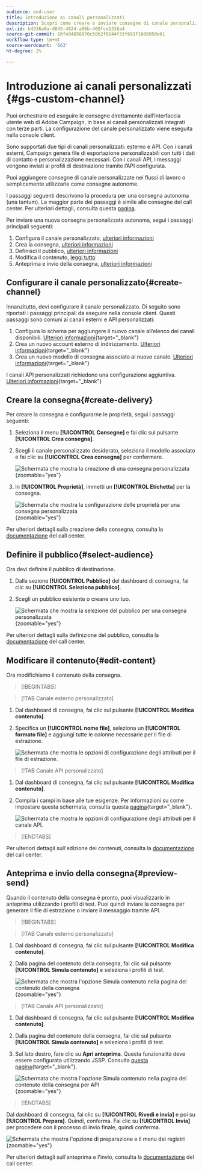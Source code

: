 ```yaml
---
audience: end-user
title: Introduzione ai canali personalizzati
description: Scopri come creare e inviare consegne di canale personalizzate con Adobe Campaign Web
exl-id: b4336a0a-d845-4024-a06b-400fce1316a4
source-git-commit: 16fe04858870c58b2f0244f33f691f1606050e61
workflow-type: tm+mt
source-wordcount: '663'
ht-degree: 2%

---
```


# Introduzione ai canali personalizzati {#gs-custom-channel}

Puoi orchestrare ed eseguire le consegne direttamente dall’interfaccia utente web di Adobe Campaign, in base ai canali personalizzati integrati con terze parti. La configurazione del canale personalizzato viene eseguita nella console client.

Sono supportati due tipi di canali personalizzati: esterno e API. Con i canali esterni, Campaign genera file di esportazione personalizzabili con tutti i dati di contatto e personalizzazione necessari. Con i canali API, i messaggi vengono inviati ai profili di destinazione tramite l’API configurata.

Puoi aggiungere consegne di canale personalizzate nei flussi di lavoro o semplicemente utilizzarle come consegne autonome.

I passaggi seguenti descrivono la procedura per una consegna autonoma (una tantum). La maggior parte dei passaggi è simile alle consegne del call center. Per ulteriori dettagli, consulta questa [pagina](../call-center/create-call-center.md).

Per inviare una nuova consegna personalizzata autonoma, segui i passaggi principali seguenti:

1. Configura il canale personalizzato, [ulteriori informazioni](#create-channel)
1. Crea la consegna, [ulteriori informazioni](#create-delivery)
1. Definisci il pubblico, [ulteriori informazioni](#select-audience)
1. Modifica il contenuto, [leggi tutto](#edit-content)
1. Anteprima e invio della consegna, [ulteriori informazioni](#preview-send)

## Configurare il canale personalizzato{#create-channel}

Innanzitutto, devi configurare il canale personalizzato. Di seguito sono riportati i passaggi principali da eseguire nella console client. Questi passaggi sono comuni ai canali esterni e API personalizzati:

1. Configura lo schema per aggiungere il nuovo canale all’elenco dei canali disponibili. [Ulteriori informazioni](https://experienceleague.adobe.com/docs/campaign/campaign-v8/send/custom-channel.html#configure-schema){target="_blank"}
1. Crea un nuovo account esterno di indirizzamento. [Ulteriori informazioni](https://experienceleague.adobe.com/docs/campaign/campaign-v8/send/custom-channel.html#reate-ext-account){target="_blank"}
1. Crea un nuovo modello di consegna associato al nuovo canale. [Ulteriori informazioni](https://experienceleague.adobe.com/docs/campaign/campaign-v8/send/custom-channel.html#create-template){target="_blank"}

I canali API personalizzati richiedono una configurazione aggiuntiva. [Ulteriori informazioni](https://experienceleague.adobe.com/docs/campaign/campaign-v8/send/custom-channel.html#api-additional){target="_blank"}

## Creare la consegna{#create-delivery}

Per creare la consegna e configurarne le proprietà, segui i passaggi seguenti:

1. Seleziona il menu **[!UICONTROL Consegne]** e fai clic sul pulsante **[!UICONTROL Crea consegna]**.

1. Scegli il canale personalizzato desiderato, seleziona il modello associato e fai clic su **[!UICONTROL Crea consegna]** per confermare.

   ![Schermata che mostra la creazione di una consegna personalizzata](assets/cus-create.png){zoomable="yes"}

1. In **[!UICONTROL Proprietà]**, immetti un **[!UICONTROL Etichetta]** per la consegna.

   ![Schermata che mostra la configurazione delle proprietà per una consegna personalizzata](assets/cus-properties.png){zoomable="yes"}

Per ulteriori dettagli sulla creazione della consegna, consulta la [documentazione](../call-center/create-call-center.md#create-delivery) del call center.

## Definire il pubblico{#select-audience}

Ora devi definire il pubblico di destinazione.

1. Dalla sezione **[!UICONTROL Pubblico]** del dashboard di consegna, fai clic su **[!UICONTROL Seleziona pubblico]**.

1. Scegli un pubblico esistente o creane uno tuo.

   ![Schermata che mostra la selezione del pubblico per una consegna personalizzata](assets/cc-audience2.png){zoomable="yes"}

Per ulteriori dettagli sulla definizione del pubblico, consulta la [documentazione](../call-center/create-call-center.md#select-audience) del call center.

## Modificare il contenuto{#edit-content}

Ora modifichiamo il contenuto della consegna.

>[!BEGINTABS]

>[!TAB Canale esterno personalizzato]

1. Dal dashboard di consegna, fai clic sul pulsante **[!UICONTROL Modifica contenuto]**.

1. Specifica un **[!UICONTROL nome file]**, seleziona un **[!UICONTROL formato file]** e aggiungi tutte le colonne necessarie per il file di estrazione.

   ![Schermata che mostra le opzioni di configurazione degli attributi per il file di estrazione.](assets/cc-content-attributes.png)

>[!TAB Canale API personalizzato]

1. Dal dashboard di consegna, fai clic sul pulsante **[!UICONTROL Modifica contenuto]**.

1. Compila i campi in base alle tue esigenze. Per informazioni su come impostare questa schermata, consulta questa [pagina](https://experienceleague.adobe.com/docs/campaign/campaign-v8/send/custom-channel.html#api-additional-screen){target="_blank"}.

   ![Schermata che mostra le opzioni di configurazione degli attributi per il canale API.](assets/cc-content-attributes-api.png)

>[!ENDTABS]

Per ulteriori dettagli sull&#39;edizione dei contenuti, consulta la [documentazione](../call-center/create-call-center.md#edit-content) del call center.

## Anteprima e invio della consegna{#preview-send}

Quando il contenuto della consegna è pronto, puoi visualizzarlo in anteprima utilizzando i profili di test. Puoi quindi inviare la consegna per generare il file di estrazione o inviare il messaggio tramite API.

>[!BEGINTABS]

>[!TAB Canale esterno personalizzato]

1. Dal dashboard di consegna, fai clic sul pulsante **[!UICONTROL Modifica contenuto]**.

1. Dalla pagina del contenuto della consegna, fai clic sul pulsante **[!UICONTROL Simula contenuto]** e seleziona i profili di test.

   ![Schermata che mostra l&#39;opzione Simula contenuto nella pagina del contenuto della consegna](assets/cus-simulate.png){zoomable="yes"}

>[!TAB Canale API personalizzato]

1. Dal dashboard di consegna, fai clic sul pulsante **[!UICONTROL Modifica contenuto]**.

1. Dalla pagina del contenuto della consegna, fai clic sul pulsante **[!UICONTROL Simula contenuto]** e seleziona i profili di test.

1. Sul lato destro, fare clic su **Apri anteprima**. Questa funzionalità deve essere configurata utilizzando JSSP. Consulta [questa pagina](https://experienceleague.adobe.com/docs/campaign/campaign-v8/send/custom-channel.html#api-additional-preview){target="_blank"}.

   ![Schermata che mostra l&#39;opzione Simula contenuto nella pagina del contenuto della consegna per API](assets/cus-simulate-api.png){zoomable="yes"}

>[!ENDTABS]

Dal dashboard di consegna, fai clic su **[!UICONTROL Rivedi e invia]** e poi su **[!UICONTROL Prepara]**. Quindi, conferma. Fai clic su **[!UICONTROL Invia]** per procedere con il processo di invio finale, quindi conferma.

![Schermata che mostra l&#39;opzione di preparazione e il menu dei registri](assets/cus-prepare.png){zoomable="yes"}

Per ulteriori dettagli sull&#39;anteprima e l&#39;invio, consulta la [documentazione](../call-center/create-call-center.md#preview-send) del call center.
